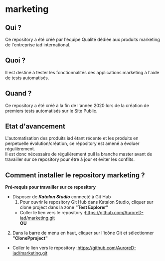# marketing


## Qui ?

Ce repository a été créé par l'équipe Qualité dédiée aux produits marketing de l'entreprise iad international.


## Quoi ?

Il est destiné à tester les fonctionnalités des applications marketing à l'aide de tests automatisés.

## Quand ?

Ce repository a été créé à la fin de l'année 2020 lors de la création de premiers tests automatisés sur le Site Public.

## Etat d'avancement

L'automatisation des produits iad étant récente et les produits en perpetuelle évolution/création, ce répository est amené a évoluer régulièrement.   
Il est donc nécessaire de régulièrement pull la branche master avant de travailler sur ce repository pour être à jour et éviter les conflits.

## Comment installer le repository marketing ?

__Pré-requis pour travailler sur ce repository__  
* Disposer de __*Katalon Studio*__ connecté à Git Hub  
  1. Pour ouvrir le repository Git Hub dans Katalon Studio, cliquer sur clone project dans la zone __"Test Explorer"__  
  * Coller le lien vers le repository :https://github.com/AuroreD-iad/marketing.git  
  __OU__  
2. Dans la barre de menu en haut, cliquer sur l'icône Git et sélectionner __"ClonePproject"__  
  * Coller le lien vers le repository :https://github.com/AuroreD-iad/marketing.git
